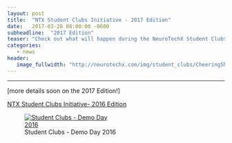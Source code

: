 ```yaml
---
layout: post
title:  "NTX Student Clubs Initiative - 2017 Edition"
date:   2017-03-28 08:00:00 -0600
subheadline:  "2017 Edition"
teaser: "Check out what will happen during the NeuroTechX Student Clubs 2017 Edition."
categories: 
   - news
header: 
   image_fullwidth: "http://neurotechx.com/img/student_clubs/CheeringShot_DemoDay.gif"
---
```

---

[more details soon on the 2017 Edition!]

<a href="https://medium.com/neurotechx/ntx-student-clubs-initiative-2fba98b0d082#.s2kll01k4">NTX Student Clubs Initiative- 2016 Edition</a>

<figure>
   <a href="https://medium.com/neurotechx/ntx-student-clubs-initiative-2fba98b0d082#.s2kll01k4">
   <img src="http://neurotechx.com/img/student_clubs/CheeringShot_DemoDay.gif" style="max-width: 200px;"
      alt="Student Clubs - Demo Day 2016" />
      </a>
   <figcaption>Student Clubs - Demo Day 2016</figcaption>
</figure>
